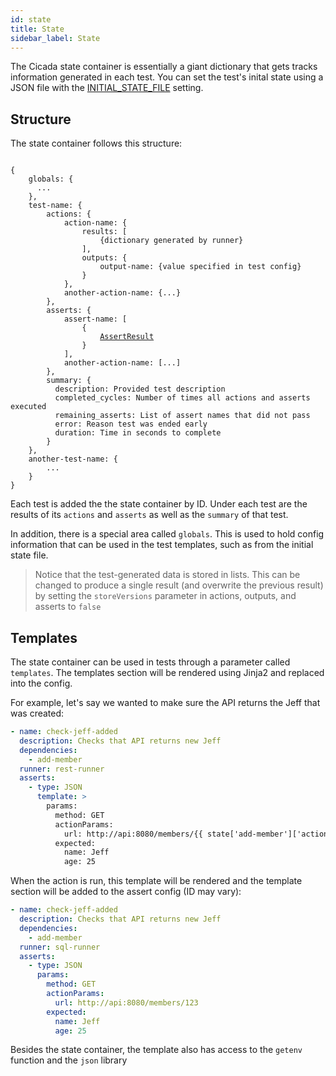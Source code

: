 ```yaml
---
id: state
title: State
sidebar_label: State
---
```


The Cicada state container is essentially a giant dictionary that gets tracks
information generated in each test. You can set the test's inital state using a
JSON file with the [INITIAL_STATE_FILE](config.md#initial_state_file) setting.

## Structure

The state container follows this structure:

<pre><code>
{
    globals: {
      ...
    },
    test-name: {
        actions: {
            action-name: {
                results: [
                    {dictionary generated by runner}
                ],
                outputs: {
                    output-name: {value specified in test config}
                }
            },
            another-action-name: {...}
        },
        asserts: {
            assert-name: [
                {
                    <a href="actionsasserts#assert-result">AssertResult</a>
                }
            ],
            another-action-name: [...]
        },
        summary: {
          description: Provided test description
          completed_cycles: Number of times all actions and asserts executed
          remaining_asserts: List of assert names that did not pass
          error: Reason test was ended early
          duration: Time in seconds to complete
        }
    },
    another-test-name: {
        ...
    }
}
</code></pre>

Each test is added the the state container by ID. Under each test are the
results of its `actions` and `asserts` as well as the `summary` of that test.

In addition, there is a special area called `globals`. This is used to hold
config information that can be used in the test templates, such as from the
initial state file.

> Notice that the test-generated data is stored in lists. This can be changed
> to produce a single result (and overwrite the previous result) by setting
> the `storeVersions` parameter in actions, outputs, and asserts to `false`

## Templates

The state container can be used in tests through a parameter called `templates`.
The templates section will be rendered using Jinja2 and replaced into the config.

For example, let's say we wanted to make sure the API returns the Jeff that was created:

```yaml
- name: check-jeff-added
  description: Checks that API returns new Jeff
  dependencies:
    - add-member
  runner: rest-runner
  asserts:
    - type: JSON
      template: >
        params:
          method: GET
          actionParams:
            url: http://api:8080/members/{{ state['add-member']['actions']['POST0']['results'][0]['body']['id'] }}
          expected:
            name: Jeff
            age: 25
```

When the action is run, this template will be rendered and the template section
will be added to the assert config (ID may vary):

```yaml
- name: check-jeff-added
  description: Checks that API returns new Jeff
  dependencies:
    - add-member
  runner: sql-runner
  asserts:
    - type: JSON
      params:
        method: GET
        actionParams:
          url: http://api:8080/members/123
        expected:
          name: Jeff
          age: 25
```

Besides the state container, the template also has access to the `getenv`
function and the `json` library
